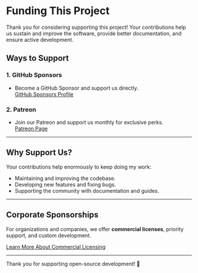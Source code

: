 # Funding This Project

Thank you for considering supporting this project! Your contributions help us sustain and improve the software, provide better documentation, and ensure active development.

## **Ways to Support**

### **1. GitHub Sponsors**
- Become a GitHub Sponsor and support us directly.  
  [GitHub Sponsors Profile](https://github.com/sponsors/matzu89)

### **2. Patreon**
- Join our Patreon and support us monthly for exclusive perks.  
  [Patreon Page](https://www.patreon.com/matzu89)


---

## **Why Support Us?**

Your contributions help enormously to keep doing my work:
- Maintaining and improving the codebase.
- Developing new features and fixing bugs.
- Supporting the community with documentation and guides.

---

## **Corporate Sponsorships**

For organizations and companies, we offer **commercial licenses**, priority support, and custom development.  

[Learn More About Commercial Licensing](LICENSE_COMMERCIAL.md)

---

Thank you for supporting open-source development! 🎉
